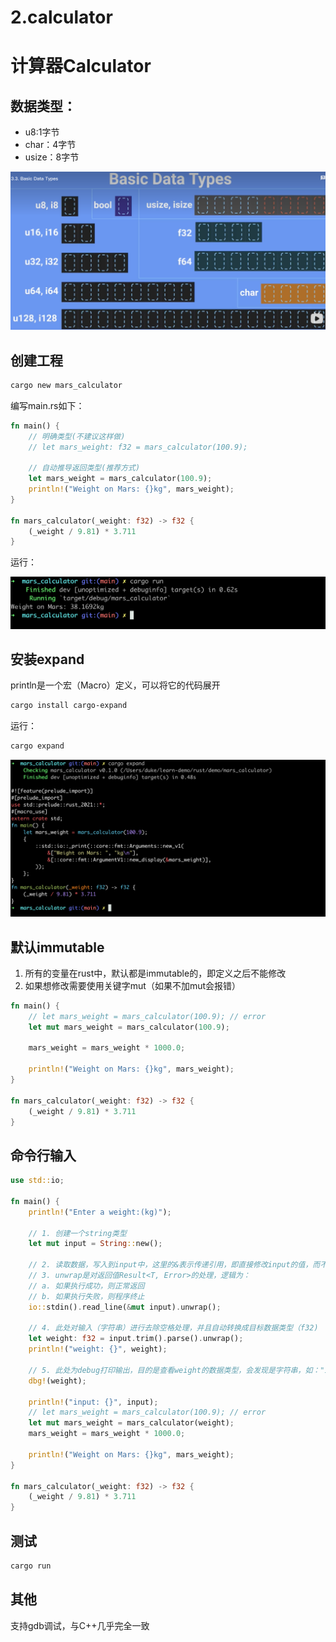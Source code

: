 # 2.calculator



# 计算器Calculator

## 数据类型：

- u8:1字节
- char：4字节
- usize：8字节

![image-20220801105701821](assets/image-20220801105701821.png)



## 创建工程

```sh
cargo new mars_calculator
```

编写main.rs如下：

```rust
fn main() {
    // 明确类型(不建议这样做)
    // let mars_weight: f32 = mars_calculator(100.9);

    // 自动推导返回类型(推荐方式)
    let mars_weight = mars_calculator(100.9);
    println!("Weight on Mars: {}kg", mars_weight);
}

fn mars_calculator(_weight: f32) -> f32 {
    (_weight / 9.81) * 3.711
}
```

运行：

![image-20220801112008710](assets/image-20220801112008710.png)

## 安装expand

println是一个宏（Macro）定义，可以将它的代码展开

```sh
cargo install cargo-expand
```

运行：

```s
cargo expand
```

![image-20220801111953887](assets/image-20220801111953887.png)

## 默认immutable

1. 所有的变量在rust中，默认都是immutable的，即定义之后不能修改
2. 如果想修改需要使用关键字mut（如果不加mut会报错）

```rust
fn main() {
    // let mars_weight = mars_calculator(100.9); // error
    let mut mars_weight = mars_calculator(100.9);
  
    mars_weight = mars_weight * 1000.0;

    println!("Weight on Mars: {}kg", mars_weight);
}

fn mars_calculator(_weight: f32) -> f32 {
    (_weight / 9.81) * 3.711
}
```

## 命令行输入

```rust
use std::io;

fn main() {
    println!("Enter a weight:(kg)");
  
  	// 1. 创建一个string类型
    let mut input = String::new();
  
  	// 2. 读取数据，写入到input中，这里的&表示传递引用，即直接修改input的值，而不是副本拷贝
  	// 3. unwrap是对返回值Result<T, Error>的处理，逻辑为：
  	// a. 如果执行成功，则正常返回
  	// b. 如果执行失败，则程序终止
    io::stdin().read_line(&mut input).unwrap();

  	// 4. 此处对输入（字符串）进行去除空格处理，并且自动转换成目标数据类型（f32)
    let weight: f32 = input.trim().parse().unwrap();
    println!("weight: {}", weight);
  
  	// 5. 此处为debug打印输出，目的是查看weight的数据类型，会发现是字符串，如："123"
    dbg!(weight);

    println!("input: {}", input);
    // let mars_weight = mars_calculator(100.9); // error
    let mut mars_weight = mars_calculator(weight);
    mars_weight = mars_weight * 1000.0;

    println!("Weight on Mars: {}kg", mars_weight);
}

fn mars_calculator(_weight: f32) -> f32 {
    (_weight / 9.81) * 3.711
}
```

## 测试

```sh
cargo run
```

## 其他

支持gdb调试，与C++几乎完全一致
